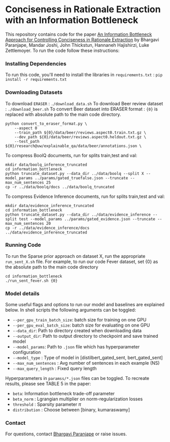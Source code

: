 # Conciseness in Rationale Extraction with an Information Bottleneck

This repository contains code for the paper [An Information Bottleneck Approach for Controlling Conciseness in Rationale Extraction](https://arxiv.org/abs/2005.00652) by Bhargavi Paranjape, Mandar Joshi, John Thickstun, Hannaneh Hajishirzi, Luke Zettlemoyer.
To run the code follow these instructions:

### Installing Dependencies 
To run this code, you'll need to install the libraries in `requirements.txt` : `pip install -r requirements.txt`

### Downloading Datasets 
To download `ERASER` : `./download_data.sh`
To download Beer review dataset : `./download_beer.sh`
To convert Beer dataset into ERASER format : `{0}` is replaced with absolute path to the main code directory.
```
python convert_to_eraser_format.py \
    --aspect 0
    --train_path ${0}/data/beer/reviews.aspect0.train.txt.gz \
    --dev_path ${0}/data/beer/reviews.aspect0.heldout.txt.gz \
    --test_path ${0}/research@uw/explainable_qa/data/beer/annotations.json \
```
To compress BoolQ documents, run for splits train,test and val:
```
mkdir data/boolq_inference_truncated
cd information_bottleneck
python truncate_dataset.py --data_dir ../data/boolq --split X --model_params ../params/gated_truefalse.json --truncate --max_num_sentences 25
cp -r ../data/boolq/docs ../data/boolq_truncated
```

To compress Evidence Inference documents, run for splits train,test and val:
```
mkdir data/evidence_inference_truncated
cd information_bottleneck
python truncate_dataset.py --data_dir ../data/evidence_inference --split test --model_params ../params/gated_evidence.json --truncate --max_num_sentences 20
cp -r ../data/evidence_inference/docs ../data/evidence_inference_truncated
```

### Running Code
To run the Sparse prior approach on dataset X, run the appropriate `run_sent_X.sh` file. For example, to run our code Fever dataset, set {0} as the absolute path to the main code directory 
```
cd information_bottleneck
./run_sent_fever.sh {0}
```

### Model details
Some useful flags and options to run our model and baselines are explained below. 
In shell scripts the following arguments can be toggled:
- `--per_gpu_train_batch_size`: batch size for training on one GPU
- `--per_gpu_eval_batch_size`: batch size for evaluating on one GPU
- `--data_dir`: Path to directory created when downloading data
- `--output_dir`: Path to output directory to checkpoint and save trained model 
- `--model_params`: Path to `.json` file which has hyperparameter configuration
- `--model_type` : Type of model in [distilbert_gated_sent, bert_gated_sent]
- `--max_num_sentences` : Avg number of sentences in each example (NS)
- `--max_query_length` : Fixed query length 

Hyperparameters in `paramss/*.json` files can be toggled. To recreate results, please see TABLE 5 in the paper:
- `beta`: Information bottleneck trade-off parameter
- `beta_norm` : Lgrangian multiplier on norm-regularization losses
- `threshold` : Sparsity parameter $\pi$
- `distribution` : Choose between [binary, kumaraswamy]


### Contact

For questions, contact [Bhargavi Paranjape](https://bhargaviparanjape.github.io/) or raise issues.
